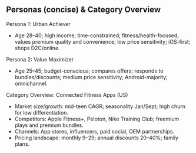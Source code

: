 ## Personas (concise) & Category Overview

Persona 1: Urban Achiever
- Age 28–40; high income; time-constrained; fitness/health-focused; values premium quality and convenience; low price sensitivity; iOS-first; shops D2C/online.

Persona 2: Value Maximizer
- Age 25–45; budget-conscious; compares offers; responds to bundles/discounts; medium price sensitivity; Android-majority; omnichannel.

Category Overview: Connected Fitness Apps (US)
- Market size/growth: mid-teen CAGR; seasonality Jan/Sept; high churn for low differentiation.
- Competitors: Apple Fitness+, Peloton, Nike Training Club; freemium plays and premium bundles.
- Channels: App stores, influencers, paid social, OEM partnerships.
- Pricing landscape: monthly $9–$29; annual discounts 20–40%; family plans.


